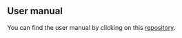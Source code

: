 ## User manual

You can find the user manual by clicking on this [repository](https://github.com/openedv/ATK-DLMP257B-user-manual).